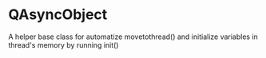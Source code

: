 # QAsyncObject
A helper base class for automatize movetothread() and initialize variables in thread's memory by running init()
